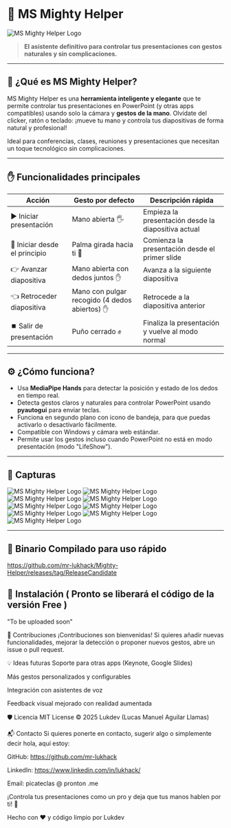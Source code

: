 # 🚀 MS Mighty Helper
 
![MS Mighty Helper Logo](./images/mightyRM.png)

> **El asistente definitivo para controlar tus presentaciones con gestos naturales y sin complicaciones.**

---

## 🎯 ¿Qué es MS Mighty Helper?

MS Mighty Helper es una **herramienta inteligente y elegante** que te permite controlar tus presentaciones en PowerPoint (y otras apps compatibles) usando solo la cámara y **gestos de la mano**. Olvídate del clicker, ratón o teclado: ¡mueve tu mano y controla tus diapositivas de forma natural y profesional!

Ideal para conferencias, clases, reuniones y presentaciones que necesitan un toque tecnológico sin complicaciones.

---

## ✋ Funcionalidades principales

| Acción                      | Gesto por defecto                         | Descripción rápida                              |
|----------------------------|------------------------------------------|------------------------------------------------|
| ▶️ Iniciar presentación     | Mano abierta 🖐️                          | Empieza la presentación desde la diapositiva actual |
| 🔄 Iniciar desde el principio| Palma girada hacia ti 🤚                  | Comienza la presentación desde el primer slide |
| 👉 Avanzar diapositiva       | Mano abierta con dedos juntos ✋          | Avanza a la siguiente diapositiva               |
| 👈 Retroceder diapositiva    | Mano con pulgar recogido (4 dedos abiertos) ✋ | Retrocede a la diapositiva anterior            |
| ⏹️ Salir de presentación     | Puño cerrado ✊                           | Finaliza la presentación y vuelve al modo normal |

---

## ⚙️ ¿Cómo funciona?

- Usa **MediaPipe Hands** para detectar la posición y estado de los dedos en tiempo real.
- Detecta gestos claros y naturales para controlar PowerPoint usando **pyautogui** para enviar teclas.
- Funciona en segundo plano con icono de bandeja, para que puedas activarlo o desactivarlo fácilmente.
- Compatible con Windows y cámara web estándar.
- Permite usar los gestos incluso cuando PowerPoint no está en modo presentación (modo "LifeShow").

---

## 📸 Capturas

![MS Mighty Helper Logo](./images/DemoShow-1.png)
![MS Mighty Helper Logo](./images/DemoShow-2.png)
![MS Mighty Helper Logo](./images/DemoShow-3.png)
![MS Mighty Helper Logo](./images/DemoShow-4.png)
![MS Mighty Helper Logo](./images/DemoShow-5.png)
![MS Mighty Helper Logo](./images/DemoShow-6.png)
![MS Mighty Helper Logo](./images/DemoShow-7.png)
![MS Mighty Helper Logo](./images/DemoShow-8.png)
![MS Mighty Helper Logo](./images/icontray.png)

---
## 🚀 Binario Compilado para uso rápido

https://github.com/mr-lukhack/Mighty-Helper/releases/tag/ReleaseCandidate

## 🚀 Instalación ( Pronto se liberará el código de la versión Free )

"To be uploaded soon"

🤝 Contribuciones
¡Contribuciones son bienvenidas! Si quieres añadir nuevas funcionalidades, mejorar la detección o proponer nuevos gestos, abre un issue o pull request.

💡 Ideas futuras
Soporte para otras apps (Keynote, Google Slides)

Más gestos personalizados y configurables

Integración con asistentes de voz

Feedback visual mejorado con realidad aumentada

🛡 Licencia
MIT License © 2025 Lukdev (Lucas Manuel Aguilar Llamas)

📬 Contacto
Si quieres ponerte en contacto, sugerir algo o simplemente decir hola, aquí estoy:

GitHub: https://github.com/mr-lukhack

LinkedIn: https://www.linkedin.com/in/lukhack/

Email: picateclas @ pronton .me

¡Controla tus presentaciones como un pro y deja que tus manos hablen por ti! 🙌

Hecho con ❤ y código limpio por Lukdev
